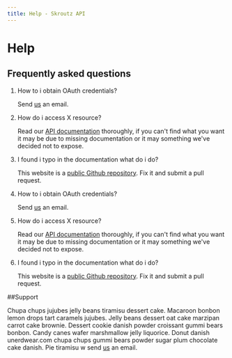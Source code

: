 ```yaml
---
title: Help - Skroutz API
---
```


  <h1>Help</h1>


## Frequently asked questions

<ol>
  <li>
    <p class="question">How to i obtain OAuth credentials?</p>
    <p class="answer">Send <a href="mailto:api@skroutz.gr">us</a> an email.</p>
  </li>
  <li>
    <p class="question">How do i access X resource?</p>
    <p class="answer">Read our <a href="#">API documentation</a>
thoroughly, if you can't find what you want it may be due to missing documentation or it may something we've decided not to expose.</p>
  </li>
  <li>
    <p class="question">I found i typo in the documentation what do i do?</p>
    <p class="answer">This website is a <a href="https://github.com/skroutz/developer.skroutz.gr">public Github repository</a>. Fix it and submit a pull request.</p>
  </li>
  <li>
    <p class="question">How to i obtain OAuth credentials?</p>
    <p class="answer">Send <a href="mailto:api@skroutz.gr">us</a> an email.</p>
  </li>
  <li>
    <p class="question">How do i access X resource?</p>
    <p class="answer">Read our <a href="#">API documentation</a>
thoroughly, if you can't find what you want it may be due to missing documentation or it may something we've decided not to expose.</p>
  </li>
  <li>
    <p class="question">I found i typo in the documentation what do i do?</p>
    <p class="answer">This website is a <a href="https://github.com/skroutz/developer.skroutz.gr">public Github repository</a>. Fix it and submit a pull request.</p>
  </li>
</ol>

##Support

<p>Chupa chups jujubes jelly beans tiramisu dessert cake. Macaroon bonbon lemon drops tart
  caramels jujubes. Jelly beans dessert oat cake marzipan carrot cake brownie. Dessert
  cookie danish powder croissant gummi bears bonbon. Candy canes wafer marshmallow jelly
  liquorice. Donut danish unerdwear.com chupa chups gummi bears powder sugar plum chocolate
  cake danish. Pie tiramisu w send <a href="mailto:api@skroutz.gr">us</a> an email.</p>
